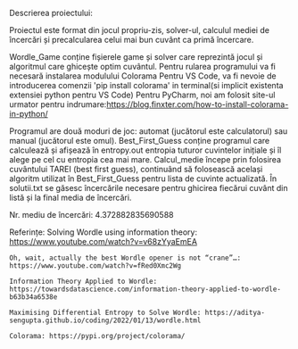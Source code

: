 Descrierea proiectului:

Proiectul este format din jocul propriu-zis, solver-ul, calculul mediei de încercări și precalcularea celui mai bun cuvânt ca primă încercare. 

Wordle_Game conține fișierele game și solver care reprezintă jocul și algoritmul care ghicește optim cuvântul. 
Pentru rularea programului va fi necesară instalarea modulului Colorama
Pentru VS Code, va fi nevoie de introducerea comenzii 'pip install colorama' in terminal(si implicit existenta extensiei python pentru VS Code)
Pentru PyCharm, noi am folosit site-ul urmator pentru indrumare:https://blog.finxter.com/how-to-install-colorama-in-python/

Programul are două moduri de joc: automat (jucătorul este calculatorul) sau manual (jucătorul este omul).
Best_First_Guess conține programul care calculează și afișează în entropy.out entropia tuturor cuvintelor inițiale și îl alege pe cel cu entropia cea mai mare.
Calcul_medie începe prin folosirea cuvântului TAREI (best first guess), continuând să folosească același algoritm utilizat în Best_First_Guess pentru lista de cuvinte actualizată. 
În solutii.txt se găsesc încercările necesare pentru ghicirea fiecărui cuvânt din listă și la final media de încercări.

Nr. mediu de încercări: 4.372882835690588

Referințe: 
    Solving Wordle using information theory: https://www.youtube.com/watch?v=v68zYyaEmEA
    
    Oh, wait, actually the best Wordle opener is not “crane”…: https://www.youtube.com/watch?v=fRed0Xmc2Wg
    
    Information Theory Applied to Wordle: https://towardsdatascience.com/information-theory-applied-to-wordle-b63b34a6538e
    
    Maximising Differential Entropy to Solve Wordle: https://aditya-sengupta.github.io/coding/2022/01/13/wordle.html
    
    Colorama: https://pypi.org/project/colorama/
